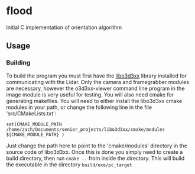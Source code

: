 # flood

Initial C implementation of orientation algorithm

## Usage
### Building
To build the program you must first have the [libo3d3xx](https://github.com/lovepark/libo3d3xx) library installed for communicating with the Lidar. Only the camera and framegrabber modules are necessary, however the o3d3xx-viewer command line program in the image module is very useful for testing. You will also need cmake for generating makefiles. You will need to either install the libo3d3xx cmake modules in your path, or change the following line in the file 'src/CMakeLists.txt':

`
set(CMAKE_MODULE_PATH
    /home/zach/Documents/senior_projects/libo3d3xx/cmake/modules
    ${CMAKE_MODULE_PATH}
    )
`

Just change the path here to point to the 'cmake/modules' directory in the source code of libo3d3xx. Once this is done you simply need to create a build directory, then run `cmake ..` from inside the directory. This will build the executable in the directory `build/exe/pc_target`
